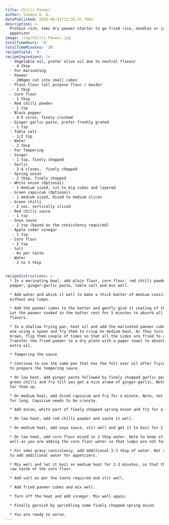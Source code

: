 ```yaml
---
title: Chilli Paneer
author: Sowmya B. A.
datePublished: 2020-08-01T12:58:31.706Z
description: >-
  Protein rich, semi dry paneer starter to go fried rice, noodles or just an
  appetizer 
image: /img/Chilli Paneer.jpg
totalTimeHours: '0'
totalTimeMinutes: '30'
recipeYield: '4'
recipeIngredient: |+
  - Vegetable oil, prefer olive oil due to neutral flavour
   - 4 tbsp
  - For marinating
  - Paneer
   - 200gms cut into small cubes
  - Plain flour (all purpose flour / maida)
   - 2 tbsp
  - Corn flour
   - 1 tbsp
  - Red chilli powder
   - 1 tsp
  - Black pepper
   - 4-5 corns, finely crushed
  - Ginger garlic paste, prefer freshly grated
   - 1 tsp
  - Table salt
   - 1/2 tsp
  - Water
   - 2 tbsp
  - For Tempering
  - Ginger
   - 1 tsp, finely chopped
  - Garlic
   - 3-4 cloves,  finely chopped
  - Spring onion
   - 2 tbsp, finely chopped
  - White onion (Optional)
   - 1 medium sized, cut to big cubes and layered
  - Green capsicum (Optional)
   - 1 medium sized, diced to medium slices
  - Green chilli
   - 2 nos. vertically sliced
  - Red chilli sauce
   - 1 tsp
  - Soya sause
   - 2 tsp (based on the consistency required)
  - Apple cedar vinegar
   - 1 tsp
  - Corn flour
   - 2 tsp
  - Salt
   - As per taste
  - Water
   - 2 to 3 tbsp


recipeInstructions: >-
  * In a marinating bowl, add plain flour, corn flour, red chilli powder, black
  pepper, ginger-garlic paste, table salt and mix well. 

  * Add water and whisk it well to make a thick batter of medium consistency
  without any lumps. 

  * Add the paneer cubes to the batter and gently give it coating of the batter.
  Let the paneer soaked in the batter rest for 5 minutes to absorb all the
  flavors.

  * In a shallow frying pan, heat oil and add the marinated paneer cubes one by
  one using a spoon and fry them to crisp on medium heat. As they turn golden
  brown, flip them couple of times so that all the sides are fried to crisp.
  Transfer the fried paneer to a dry plate with a paper towel to absorb all the
  extra oil.

  * Tempering the sauce

  * Continue to use the same pan that has the felt over oil after frying paneer
  to prepare the tempering sauce. 

  * On low heat, add ginger paste followed by finely chopped garlic peaces,
  green chilli and fry till you get a nice aroma of ginger-garlic. Note, not to
  tar them up.

  * On medium heat, add diced capsicum and fry for a minute. Note, not to fry
  for long. Capsicum needs to be crunchy.

  * Add onion, white part of finely chopped spring onion and fry for a minute.

  * On low heat, add red chilli powder and saute it well. 

  * On medium heat, add soya sauce, stir well and get it to boil for 2 minutes.

  * On low heat, add corn flour mixed in 2 tbsp water. Note to keep stirring
  well as you are adding the corn floor water so that lumps are not formed. 

  * For semi gravy consistency, add additional 2-3 tbsp of water. Not required
  to add additional water for appetizers.

  * Mix well and let it boil on medium heat for 2-3 minutes, so that there is no
  raw taste of the corn flour.

  * Add salt as per the taste required and stir well.

  * Add fried paneer cubes and mix well. 

  * Turn off the heat and add vinegar. Mix well again.

  * Finally garnish by sprinkling some finely chopped spring onion.

  * You are ready to serve.
---
```




